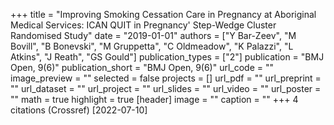 +++
title = "Improving Smoking Cessation Care in Pregnancy at Aboriginal Medical Services: ICAN QUIT in Pregnancy' Step-Wedge Cluster Randomised Study"
date = "2019-01-01"
authors = ["Y Bar-Zeev", "M Bovill", "B Bonevski", "M Gruppetta", "C Oldmeadow", "K Palazzi", "L Atkins", "J Reath", "GS Gould"]
publication_types = ["2"]
publication = "BMJ Open, 9(6)"
publication_short = "BMJ Open, 9(6)"
url_code = ""
image_preview = ""
selected = false
projects = []
url_pdf = ""
url_preprint = ""
url_dataset = ""
url_project = ""
url_slides = ""
url_video = ""
url_poster = ""
math = true
highlight = true
[header]
image = ""
caption = ""
+++
4 citations (Crossref) [2022-07-10]
